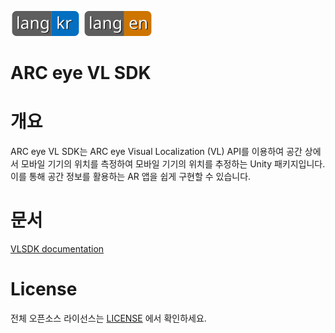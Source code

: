 [![kr](https://github.com/NaverCloudPlatform/ARCeyeVLSDK/blob/main/docs/badge/lang_kr.svg)](https://github.com/NaverCloudPlatform/ARCeyeVLSDK/blob/main/README.md)
[![es](https://github.com/NaverCloudPlatform/ARCeyeVLSDK/blob/main/docs/badge/lang_en.svg)](https://github.com/NaverCloudPlatform/ARCeyeVLSDK/blob/main/README.en.md)

# ARC eye VL SDK

# 개요

ARC eye VL SDK는 ARC eye Visual Localization (VL) API를 이용하여 공간 상에서 모바일 기기의 위치를 측정하여 모바일 기기의 위치를 추정하는 Unity 패키지입니다. 이를 통해 공간 정보를 활용하는 AR 앱을 쉽게 구현할 수 있습니다.

# 문서

[VLSDK documentation](./docs/VLSDK_documentation.html)

# License

전체 오픈소스 라이선스는 [LICENSE](./LICENSE) 에서 확인하세요.
